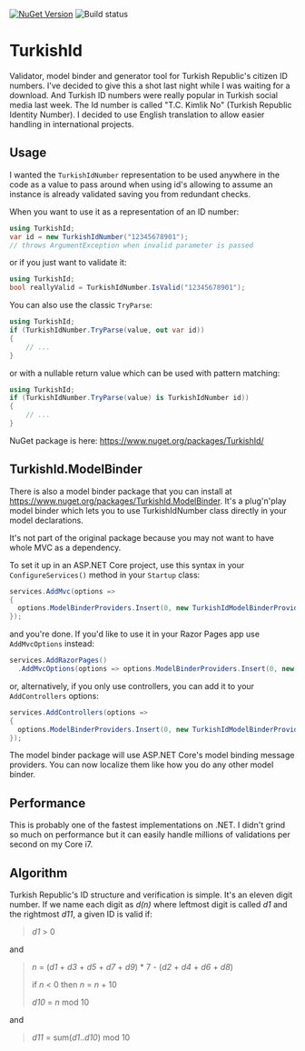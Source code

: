 [![NuGet Version](https://img.shields.io/nuget/v/TurkishId.svg)](https://www.nuget.org/packages/TurkishId/)
![Build status](https://github.com/ssg/TurkishId/actions/workflows/build.yml/badge.svg)

TurkishId
=========
Validator, model binder and generator tool for Turkish Republic's citizen ID numbers. I've decided to give this a shot last 
night while I was waiting for a download. And Turkish ID numbers were really popular in Turkish social
media last week. The Id number is called "T.C. Kimlik No" (Turkish Republic Identity Number). I decided to 
use English translation to allow easier handling in international projects.

Usage
-----
I wanted the `TurkishIdNumber` representation to be used anywhere in the code as a value to pass around when 
using id's allowing to assume an instance is already validated saving you from redundant checks.

When you want to use it as a representation of an ID number:

```csharp
using TurkishId;
var id = new TurkishIdNumber("12345678901");
// throws ArgumentException when invalid parameter is passed
```

or if you just want to validate it:

```csharp
using TurkishId;
bool reallyValid = TurkishIdNumber.IsValid("12345678901");
```

You can also use the classic `TryParse`:

```csharp
using TurkishId;
if (TurkishIdNumber.TryParse(value, out var id))
{
    // ...
}
```

or with a nullable return value which can be used with pattern matching:

```csharp
using TurkishId;
if (TurkishIdNumber.TryParse(value) is TurkishIdNumber id))
{
    // ...
}
```

NuGet package is here: <https://www.nuget.org/packages/TurkishId/>

TurkishId.ModelBinder
---------------------
There is also a model binder package that you can install at <https://www.nuget.org/packages/TurkishId.ModelBinder>.
It's a plug'n'play model binder which lets you to use TurkishIdNumber class directly in your model declarations.

It's not part of the original package because you may not want to have whole MVC as a dependency.

To set it up in an ASP.NET Core project, use this syntax in your `ConfigureServices()` method in your
`Startup` class:

```csharp
services.AddMvc(options =>
{
  options.ModelBinderProviders.Insert(0, new TurkishIdModelBinderProvider());
});
```

and you're done. If you'd like to use it in your Razor Pages app use `AddMvcOptions` instead:

```csharp
services.AddRazorPages()
  .AddMvcOptions(options => options.ModelBinderProviders.Insert(0, new TurkishIdModelBinderProvider()));
```

or, alternatively, if you only use controllers, you can add it to your `AddControllers` options:

```csharp
services.AddControllers(options =>
{
  options.ModelBinderProviders.Insert(0, new TurkishIdModelBinderProvider());
});
```

The model binder package will use ASP.NET Core's model binding message providers. You can now localize them
like how you do any other model binder.

Performance
------------
This is probably one of the fastest implementations on .NET. I didn't grind so much on performance but
it can easily handle millions of validations per second on my Core i7. 

Algorithm
----------
Turkish Republic's ID structure and verification is simple. It's an eleven digit number. 
If we name each digit as _d(n)_ where leftmost digit is called _d1_ and the rightmost _d11_, a given ID is valid if:

> _d1_ > 0

and

> _n_ = (_d1_ + _d3_ + _d5_ + _d7_ + _d9_) * 7 - (_d2_ + _d4_ + _d6_ + _d8_)
>
> if _n_ < 0 then _n_ = _n_ + 10
>
> _d10_ = _n_ mod 10

and

> _d11_ = sum(_d1_.._d10_) mod 10 
